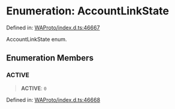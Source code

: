 # Enumeration: AccountLinkState

Defined in: [WAProto/index.d.ts:46667](https://github.com/Fokusdotid/Baileys/blob/abcb8d9f2160683543784d4a7641ec0f8c55ed7e/WAProto/index.d.ts#L46667)

AccountLinkState enum.

## Enumeration Members

### ACTIVE

> **ACTIVE**: `0`

Defined in: [WAProto/index.d.ts:46668](https://github.com/Fokusdotid/Baileys/blob/abcb8d9f2160683543784d4a7641ec0f8c55ed7e/WAProto/index.d.ts#L46668)
